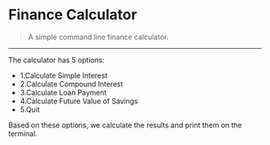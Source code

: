 # Finance Calculator
> A simple command line finance calculator.
---

The calculator has 5 options:  
 * 1.Calculate Simple Interest        
 * 2.Calculate Compound Interest        
 * 3.Calculate Loan Payment  
 * 4.Calculate Future Value of Savings  
 * 5.Quit  

Based on these options, we calculate the results and print them on the terminal.